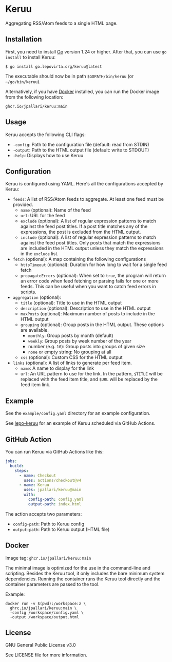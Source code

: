 # Keruu

Aggregating RSS/Atom feeds to a single HTML page.

## Installation

First, you need to install [Go](https://golang.org/dl/) version 1.24 or higher.
After that, you can use `go install` to install Keruu:

    $ go install go.lepovirta.org/keruu@latest

The executable should now be in path `$GOPATH/bin/keruu` (or `~/go/bin/keruu`).

Alternatively, if you have [Docker](https://docker.com/) installed, you can run the Docker image from the following location:

```
ghcr.io/jpallari/keruu:main
```

## Usage

Keruu accepts the following CLI flags:

* `-config`: Path to the configuration file (default: read from STDIN)
* `-output`: Path to the HTML output file (default: write to STDOUT)
* `-help`: Displays how to use Keruu

## Configuration

Keruu is configured using YAML. Here's all the configurations accepted by Keruu:

* `feeds`: A list of RSS/Atom feeds to aggregate. At least one feed must be provided.
  * `name` (optional): Name of the feed
  * `url`: URL for the feed
  * `exclude` (optional): A list of regular expression patterns to match against the feed post titles.
    If a post title matches any of the expressions, the post is excluded from the HTML output.
  * `include` (optional): A list of regular expression patterns to match against the feed post titles.
    Only posts that match the expressions are included in the HTML output unless they match the expressions in the `exclude` list.
* `fetch` (optional): A map containing the following configurations
  * `httpTimeout` (optional): Duration for how long to wait for a single feed fetch
  * `propagateErrors` (optional): When set to `true`, the program will return an error code when feed fetching or parsing fails for one or more feeds. This can be useful when you want to catch feed errors in scripts.
* `aggregation` (optional):
  * `title` (optional): Title to use in the HTML output
  * `description` (optional): Description to use in the HTML output
  * `maxPosts` (optional): Maximum number of posts to include in the HTML output
  * `grouping` (optional): Group posts in the HTML output. These options are available.
    * `monthly`: Group posts by month (default)
    * `weekly`: Group posts by week number of the year
    * number (e.g. `10`): Group posts into groups of given size
    * `none` or empty string: No grouping at all
  * `css` (optional): Custom CSS for the HTML output
* `links` (optional): A list of links to generate per feed item.
  * `name`: A name to display for the link
  * `url`: An URL pattern to use for the link.
    In the pattern, `$TITLE` will be replaced with the feed item title,
    and `$URL` will be replaced by the feed item link.

## Example

See the `example/config.yaml` directory for an example configuration.

See [lepo-keruu](https://github.com/jpallari/lepo-keruu) for an example of Keruu scheduled via GitHub Actions.

## GitHub Action

You can run Keruu via GitHub Actions like this:

```yaml
jobs:
  build:
    steps:
      - name: Checkout
        uses: actions/checkout@v4
      - name: Keruu
        uses: jpallari/keruu@main
        with:
          config-path: config.yaml
          output-path: index.html
```

The action accepts two parameters:

* `config-path`: Path to Keruu config
* `output-path`: Path to Keruu output (HTML file)

## Docker

Image tag: `ghcr.io/jpallari/keruu:main`

The minimal image is optimized for the use in the command-line and scripting.
Besides the Keruu tool, it only includes the bare minimum system dependencies.
Running the container runs the Keruu tool directly and the container parameters are passed to the tool.

Example:

```
docker run -v $(pwd):/workspace:z \
  ghrc.io/jpallari/keruu:main \
  -config /workspace/config.yaml \
  -output /workspace/output.html
```

## License

GNU General Public License v3.0

See LICENSE file for more information.

